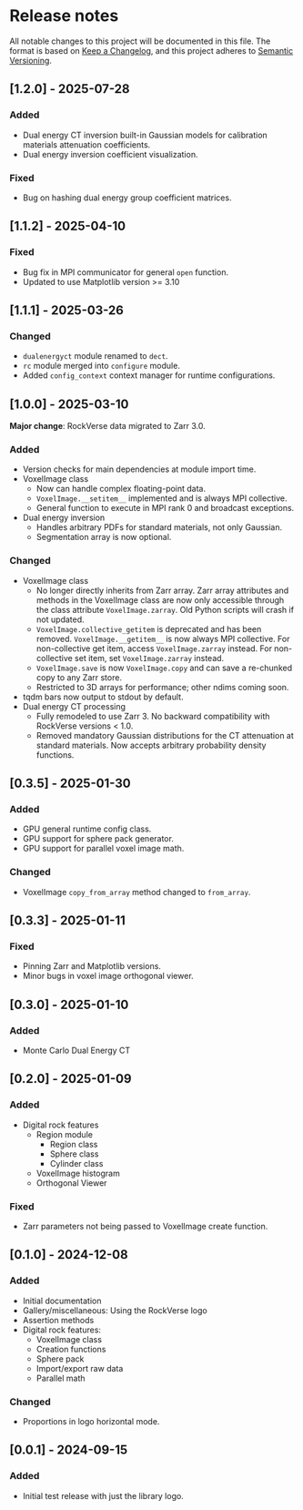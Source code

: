 # Release notes

All notable changes to this project will be documented in this file.
The format is based on [Keep a Changelog](https://keepachangelog.com/en/1.0.0/),
and this project adheres to [Semantic Versioning](https://semver.org/spec/v2.0.0.html).

## [1.2.0] - 2025-07-28

### Added

- Dual energy CT inversion built-in Gaussian models for calibration materials attenuation coefficients.
- Dual energy inversion coefficient visualization.

### Fixed

- Bug on hashing dual energy group coefficient matrices.

## [1.1.2] - 2025-04-10

### Fixed

- Bug fix in MPI communicator for general ``open`` function.
- Updated to use Matplotlib version >= 3.10

## [1.1.1] - 2025-03-26

### Changed

- ``dualenergyct`` module renamed to ``dect``.
- ``rc`` module merged into ``configure`` module.
- Added ``config_context`` context manager for runtime configurations.

## [1.0.0] - 2025-03-10

**Major change**: RockVerse data migrated to Zarr 3.0.

### Added

- Version checks for main dependencies at module import time.
- VoxelImage class
    - Now can handle complex floating-point data.
    - ``VoxelImage.__setitem__`` implemented and is always MPI collective.
    - General function to execute in MPI rank 0 and broadcast exceptions.
- Dual energy inversion
    - Handles arbitrary PDFs for standard materials, not only Gaussian.
    - Segmentation array is now optional.

### Changed

- VoxelImage class
  - No longer directly inherits from Zarr array. Zarr array attributes and
  methods in the VoxelImage class are now only accessible through the
  class attribute ``VoxelImage.zarray``. Old Python scripts will crash if
  not updated.
  - ``VoxelImage.collective_getitem`` is deprecated and has been removed.
  ``VoxelImage.__getitem__`` is now always MPI collective. For non-collective
  get item, access ``VoxelImage.zarray`` instead. For non-collective set item,
  set ``VoxelImage.zarray`` instead.
  - ``VoxelImage.save`` is now ``VoxelImage.copy`` and can save a re-chunked
  copy to any Zarr store.
  - Restricted to 3D arrays for performance; other ndims coming soon.
- tqdm bars now output to stdout by default.
- Dual energy CT processing
  - Fully remodeled to use Zarr 3. No backward compatibility with RockVerse
  versions < 1.0.
  - Removed mandatory Gaussian distributions for the CT attenuation at
  standard materials. Now accepts arbitrary probability density functions.

## [0.3.5] - 2025-01-30

### Added

- GPU general runtime config class.
- GPU support for sphere pack generator.
- GPU support for parallel voxel image math.

### Changed

- VoxelImage ``copy_from_array`` method changed to ``from_array``.

## [0.3.3] - 2025-01-11

### Fixed

- Pinning Zarr and Matplotlib versions.
- Minor bugs in voxel image orthogonal viewer.

## [0.3.0] - 2025-01-10

### Added
- Monte Carlo Dual Energy CT

## [0.2.0] - 2025-01-09

### Added
- Digital rock features
  - Region module
    - Region class
    - Sphere class
    - Cylinder class
  - VoxelImage histogram
  - Orthogonal Viewer

### Fixed
- Zarr parameters not being passed to VoxelImage create function.

## [0.1.0] - 2024-12-08

### Added

- Initial documentation
- Gallery/miscellaneous: Using the RockVerse logo
- Assertion methods
- Digital rock features:
    - VoxelImage class
    - Creation functions
    - Sphere pack
    - Import/export raw data
    - Parallel math

### Changed
- Proportions in logo horizontal mode.

## [0.0.1] - 2024-09-15

### Added

- Initial test release with just the library logo.
